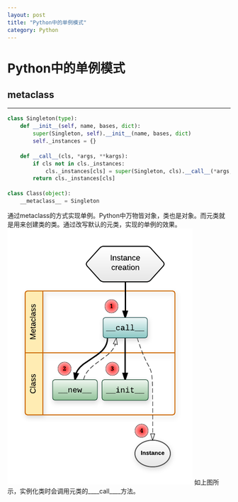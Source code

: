 ```yaml
---
layout: post
title: "Python中的单例模式"
category: Python
---
```


# Python中的单例模式

## metaclass
---
```python
class Singleton(type):
	def __init__(self, name, bases, dict):
		super(Singleton, self).__init__(name, bases, dict)
		self._instances = {}
		
	def __call__(cls, *args, **kargs):
		if cls not in cls._instances:
			cls._instances[cls] = super(Singleton, cls).__call__(*args, **kargs)
		return cls._instances[cls]

class Class(object):
	__metaclass__ = Singleton
```

通过metaclass的方式实现单例。Python中万物皆对象，类也是对象。而元类就是用来创建类的类。通过改写默认的元类，实现的单例的效果。
![instance-creation](/img/instance-creation.png)
如上图所示，实例化类时会调用元类的____call____方法。